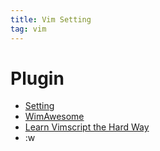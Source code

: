 ```yaml
---  
title: Vim Setting  
tag: vim  
---  
```


# Plugin  



* [Setting](https://agvim.wordpress.com/2017/09/05/vim-plugins-100/)  
* [WimAwesome](https://vimawesome.com/)  
* [Learn Vimscript the Hard Way](https://learnvimscriptthehardway.stevelosh.com/)  
* :w
